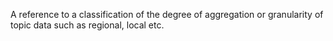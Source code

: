 ﻿A reference to a classification of the degree of aggregation or granularity of topic data such as regional, local etc.
